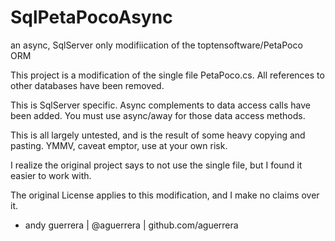 SqlPetaPocoAsync
================

an async, SqlServer only modifiication of the toptensoftware/PetaPoco ORM

This project is a modification of the single file PetaPoco.cs. All references to other
databases have been removed.

This is SqlServer specific.  Async complements to data access calls have been added.  You must use
async/away for those data access methods.

This is all largely untested, and is the result of some heavy copying and pasting.
YMMV, caveat emptor, use at your own risk.

I realize the original project says to not use the single file, but I found it easier 
to work with.

The original License applies to this modification, and I make no claims over it.

- andy guerrera |  @aguerrera | github.com/aguerrera


